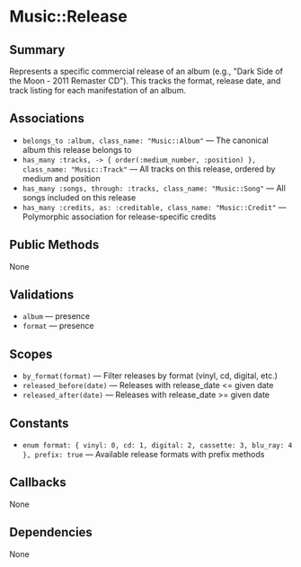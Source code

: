 # Music::Release

## Summary
Represents a specific commercial release of an album (e.g., "Dark Side of the Moon - 2011 Remaster CD"). This tracks the format, release date, and track listing for each manifestation of an album.

## Associations
- `belongs_to :album, class_name: "Music::Album"` — The canonical album this release belongs to
- `has_many :tracks, -> { order(:medium_number, :position) }, class_name: "Music::Track"` — All tracks on this release, ordered by medium and position
- `has_many :songs, through: :tracks, class_name: "Music::Song"` — All songs included on this release
- `has_many :credits, as: :creditable, class_name: "Music::Credit"` — Polymorphic association for release-specific credits

## Public Methods
None

## Validations
- `album` — presence
- `format` — presence

## Scopes
- `by_format(format)` — Filter releases by format (vinyl, cd, digital, etc.)
- `released_before(date)` — Releases with release_date <= given date
- `released_after(date)` — Releases with release_date >= given date

## Constants
- `enum format: { vinyl: 0, cd: 1, digital: 2, cassette: 3, blu_ray: 4 }, prefix: true` — Available release formats with prefix methods

## Callbacks
None

## Dependencies
None 